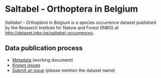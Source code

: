 # Saltabel - Orthoptera in Belgium

*Saltabel - Orthoptera in Belgium* is a species occurrence dataset published by the Research Institute for Nature and Forest (INBO) at <http://dataset.inbo.be/saltabel-occurrences>.

## Data publication process

* [Metadata](metadata.md) (working document)
* [Known issues](https://github.com/LifeWatchINBO/data-publication/labels/saltabel-occurrences)
* [Submit an issue](https://github.com/LifeWatchINBO/data-publication/issues/new) (please mention the dataset name)
